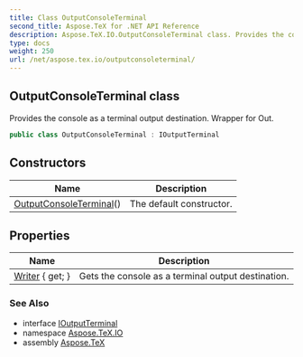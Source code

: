 ```yaml
---
title: Class OutputConsoleTerminal
second_title: Aspose.TeX for .NET API Reference
description: Aspose.TeX.IO.OutputConsoleTerminal class. Provides the console as a terminal output destination. Wrapper for Out
type: docs
weight: 250
url: /net/aspose.tex.io/outputconsoleterminal/
---
```

## OutputConsoleTerminal class

Provides the console as a terminal output destination. Wrapper for Out.

```csharp
public class OutputConsoleTerminal : IOutputTerminal
```

## Constructors

| Name | Description |
| --- | --- |
| [OutputConsoleTerminal](outputconsoleterminal/)() | The default constructor. |

## Properties

| Name | Description |
| --- | --- |
| [Writer](../../aspose.tex.io/outputconsoleterminal/writer/) { get; } | Gets the console as a terminal output destination. |

### See Also

* interface [IOutputTerminal](../ioutputterminal/)
* namespace [Aspose.TeX.IO](../../aspose.tex.io/)
* assembly [Aspose.TeX](../../)


